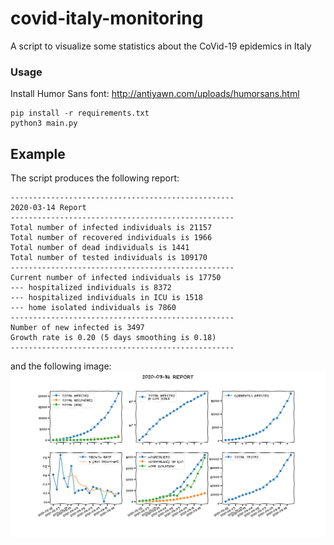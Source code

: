 # covid-italy-monitoring
A script to visualize some statistics about the CoVid-19 epidemics in Italy

### Usage
Install Humor Sans font: http://antiyawn.com/uploads/humorsans.html
```shell script
pip install -r requirements.txt
python3 main.py
```


## Example
The script produces the following report:
```
--------------------------------------------------
2020-03-14 Report
--------------------------------------------------
Total number of infected individuals is 21157
Total number of recovered individuals is 1966
Total number of dead individuals is 1441
Total number of tested individuals is 109170
--------------------------------------------------
Current number of infected individuals is 17750
--- hospitalized individuals is 8372
--- hospitalized individuals in ICU is 1518
--- home isolated individuals is 7860
--------------------------------------------------
Number of new infected is 3497
Growth rate is 0.20 (5 days smoothing is 0.18)
--------------------------------------------------
```

and the following image:
![example image][example]

[example]: example.png "Logo
 Title Text 2"
